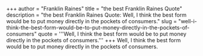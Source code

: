 +++
author = "Franklin Raines"
title = "the best Franklin Raines Quote"
description = "the best Franklin Raines Quote: Well, I think the best form would be to put money directly in the pockets of consumers."
slug = "well-i-think-the-best-form-would-be-to-put-money-directly-in-the-pockets-of-consumers"
quote = '''Well, I think the best form would be to put money directly in the pockets of consumers.'''
+++
Well, I think the best form would be to put money directly in the pockets of consumers.
